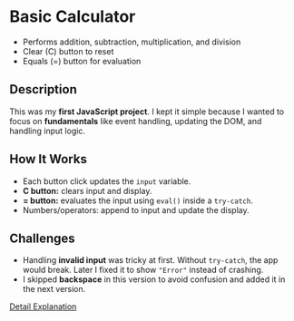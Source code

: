 # Basic Calculator

-   Performs addition, subtraction, multiplication, and division
-   Clear (C) button to reset
-   Equals (=) button for evaluation

## Description

This was my **first JavaScript project**. I kept it simple because I wanted to focus on **fundamentals** like event handling, updating the DOM, and handling input logic.

## How It Works

-   Each button click updates the `input` variable.
-   **C button:** clears input and display.
-   **= button:** evaluates the input using `eval()` inside a `try-catch`.
-   Numbers/operators: append to input and update the display.

## Challenges

-   Handling **invalid input** was tricky at first. Without `try-catch`, the app would break. Later I fixed it to show `"Error"` instead of crashing.
-   I skipped **backspace** in this version to avoid confusion and added it in the next version.

[Detail Explanation](./EXPLAIN.md)
